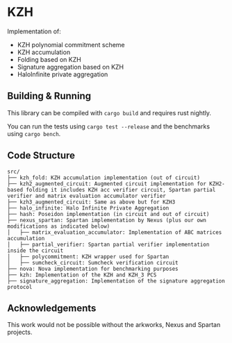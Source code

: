 # KZH

Implementation of:
- KZH polynomial commitment scheme
- KZH accumulation
- Folding based on KZH
- Signature aggregation based on KZH
- HaloInfinite private aggregation

## Building & Running

This library can be compiled with `cargo build` and requires rust nightly.

You can run the tests using `cargo test --release` and the benchmarks using `cargo bench`.

## Code Structure

```
src/
├── kzh_fold: KZH accumulation implementation (out of circuit)
├── kzh2_augmented_circuit: Augmented circuit implementation for KZH2-based folding it includes KZH acc verifier circuit, Spartan partial verifier and matrix evaluation accumulator verifier
├── kzh3_augmented_circuit: Same as above but for KZH3
├── halo_infinite: Halo Infinite Private Aggregation
├── hash: Poseidon implementation (in circuit and out of circuit)
├── nexus_spartan: Spartan implementation by Nexus (plus our own modifications as indicated below)
│   ├── matrix_evaluation_accumulator: Implementation of ABC matrices accumulation
│   ├── partial_verifier: Spartan partial verifier implementation inside the circuit
│   ├── polycommitment: KZH wrapper used for Spartan
│   ├── sumcheck_circuit: Sumcheck verification circuit
├── nova: Nova implementation for benchmarking purposes
├── kzh: Implementation of the KZH and KZH_3 PCS
├── signature_aggregation: Implementation of the signature aggregation protocol
```

## Acknowledgements

This work would not be possible without the arkworks, Nexus and Spartan projects.
